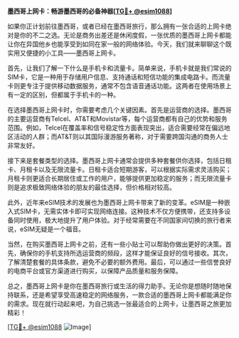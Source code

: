 **墨西哥上网卡：畅游墨西哥的必备神器[[TG💪+ @esim1088](https://t.me/s/esim1088)]**

如果你正计划前往墨西哥，或者已经在墨西哥旅行，那么拥有一张合适的上网卡绝对是你的不二之选。无论是商务出差还是休闲度假，一张优质的墨西哥上网卡都能让你在异国他乡也能享受到如同在家一般的网络体验。今天，我们就来聊聊这个既实用又便捷的小工具——墨西哥上网卡。

首先，让我们了解一下什么是手机卡和流量卡。简单来说，手机卡就是我们常说的SIM卡，它是一种用于存储用户信息、支持通话和短信功能的集成电路卡。而流量卡则更专注于提供移动数据服务，通常不包含语音通话功能。这两者在使用场景上有一定的区别，但都属于手机卡的一种。

在选择墨西哥上网卡时，你需要考虑几个关键因素。首先是运营商的选择。墨西哥的主要运营商有Telcel、AT&T和Movistar等，每个运营商都有自己的优势和服务范围。例如，Telcel在覆盖率和信号稳定性方面表现突出，适合需要经常在偏远地区活动的人群；而AT&T则以其国际漫游服务著称，对于需要跨国沟通的商务人士非常友好。

接下来是套餐类型的选择。墨西哥上网卡通常会提供多种套餐供你选择，包括日租卡、月租卡以及无限流量卡。日租卡适合短期游客，可以根据实际需求灵活购买；月租卡则更适合长期居住或工作的用户，能够提供更加稳定的服务；而无限流量卡则是追求极致网络体验的朋友的最佳选择，但价格相对较高。

此外，近年来eSIM技术的发展也为墨西哥上网卡带来了新的变革。eSIM是一种嵌入式SIM卡，无需实体卡即可实现网络连接。这种技术不仅方便携带，还支持多设备同时使用，极大地提升了用户体验。对于经常需要在不同国家间切换的旅行者来说，eSIM无疑是一个福音。

当然，在购买墨西哥上网卡之前，还有一些小贴士可以帮助你做出更好的决策。首先，确保你的手机支持所选运营商的频段，这样才能保证良好的信号接收。其次，了解清楚套餐的具体条款，避免不必要的额外费用。最后，可以通过一些信誉良好的电商平台或官方渠道进行购买，以保障产品质量和服务保障。

总之，墨西哥上网卡是你在墨西哥旅行或生活的得力助手。无论你是想随时随地保持联系，还是希望享受高速稳定的网络服务，一款合适的墨西哥上网卡都能满足你的需求。现在就行动起来吧，为自己挑选一张最适合的上网卡，让墨西哥之旅更加精彩！

[[TG💪+ @esim1088](https://t.me/s/esim1088) ![Image](https://i.postimg.cc/4NQfJmqS/Snipaste-2025-05-13-00-14-12.png)]